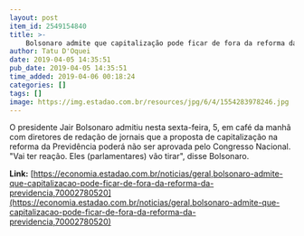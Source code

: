 ```yaml
---
layout: post
item_id: 2549154840
title: >-
    Bolsonaro admite que capitalização pode ficar de fora da reforma da Previdência
author: Tatu D'Oquei
date: 2019-04-05 14:35:51
pub_date: 2019-04-05 14:35:51
time_added: 2019-04-06 00:18:24
categories: []
tags: []
image: https://img.estadao.com.br/resources/jpg/6/4/1554283978246.jpg
---
```


O presidente Jair Bolsonaro admitiu nesta sexta-feira, 5, em café da manhã com diretores de redação de jornais que a proposta de capitalização na reforma da Previdência poderá não ser aprovada pelo Congresso Nacional. "Vai ter reação. Eles (parlamentares) vão tirar", disse Bolsonaro.

**Link:** [https://economia.estadao.com.br/noticias/geral,bolsonaro-admite-que-capitalizacao-pode-ficar-de-fora-da-reforma-da-previdencia,70002780520](https://economia.estadao.com.br/noticias/geral,bolsonaro-admite-que-capitalizacao-pode-ficar-de-fora-da-reforma-da-previdencia,70002780520)

